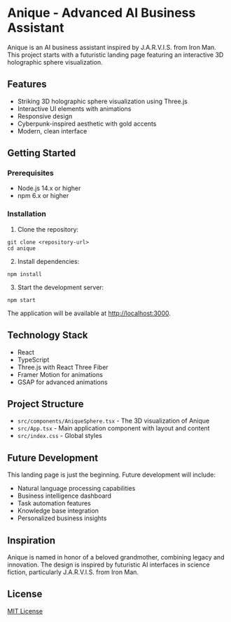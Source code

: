 # Anique - Advanced AI Business Assistant

Anique is an AI business assistant inspired by J.A.R.V.I.S. from Iron Man. This project starts with a futuristic landing page featuring an interactive 3D holographic sphere visualization.

## Features

- Striking 3D holographic sphere visualization using Three.js
- Interactive UI elements with animations
- Responsive design
- Cyberpunk-inspired aesthetic with gold accents
- Modern, clean interface

## Getting Started

### Prerequisites

- Node.js 14.x or higher
- npm 6.x or higher

### Installation

1. Clone the repository:
```
git clone <repository-url>
cd anique
```

2. Install dependencies:
```
npm install
```

3. Start the development server:
```
npm start
```

The application will be available at [http://localhost:3000](http://localhost:3000).

## Technology Stack

- React
- TypeScript
- Three.js with React Three Fiber
- Framer Motion for animations
- GSAP for advanced animations

## Project Structure

- `src/components/AniqueSphere.tsx` - The 3D visualization of Anique
- `src/App.tsx` - Main application component with layout and content
- `src/index.css` - Global styles

## Future Development

This landing page is just the beginning. Future development will include:
- Natural language processing capabilities
- Business intelligence dashboard
- Task automation features
- Knowledge base integration
- Personalized business insights

## Inspiration

Anique is named in honor of a beloved grandmother, combining legacy and innovation. The design is inspired by futuristic AI interfaces in science fiction, particularly J.A.R.V.I.S. from Iron Man.

## License

[MIT License](LICENSE)

